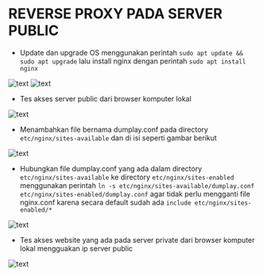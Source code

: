 # REVERSE PROXY PADA SERVER PUBLIC

- Update dan upgrade OS menggunakan perintah `sudo apt update && sudo apt upgrade` lalu install nginx dengan perintah `sudo apt install nginx`

![text](https://github.com/frostmarry/dumbweek1/blob/master/AWS%20-%20Reverse%20Proxy/asset/1.png)
![text](https://github.com/frostmarry/dumbweek1/blob/master/AWS%20-%20Reverse%20Proxy/asset/2.png)

- Tes akses server public dari browser komputer lokal

![text](https://github.com/frostmarry/dumbweek1/blob/master/AWS%20-%20Reverse%20Proxy/asset/3.png)

- Menambahkan file bernama dumplay.conf pada directory `etc/nginx/sites-available` dan di isi seperti gambar berikut

![text](https://github.com/frostmarry/dumbweek1/blob/master/AWS%20-%20Reverse%20Proxy/asset/4.png)

- Hubungkan file dumplay.conf yang ada dalam directory `etc/nginx/sites-available` ke directory `etc/nginx/sites-enabled` menggunakan perintah `ln -s etc/nginx/sites-available/dumplay.conf etc/nginx/sites-enabled/dumplay.conf` agar tidak perlu mengganti file nginx.conf karena secara default sudah ada `include etc/nginx/sites-enabled/*`

![text](https://github.com/frostmarry/dumbweek1/blob/master/AWS%20-%20Reverse%20Proxy/asset/5.png)

- Tes akses website yang ada pada server private dari browser komputer lokal mengguakan ip server public

![text](https://github.com/frostmarry/dumbweek1/blob/master/AWS%20-%20Reverse%20Proxy/asset/6.png)